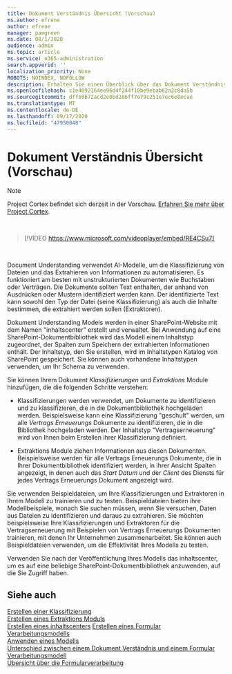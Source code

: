 ```yaml
---
title: Dokument Verständnis Übersicht (Vorschau)
ms.author: efrene
author: efrene
manager: pamgreen
ms.date: 08/1/2020
audience: admin
ms.topic: article
ms.service: o365-administration
search.appverid: ''
localization_priority: None
ROBOTS: NOINDEX, NOFOLLOW
description: Erhalten Sie einen Überblick über das Dokument Verständnis in Project Cortex.
ms.openlocfilehash: c1e4092164ee96d4f244f10be9ebab62a2c8da5b
ms.sourcegitcommit: dffb9b72acd2e0bd286ff7e79c251e7ec6e8ecae
ms.translationtype: MT
ms.contentlocale: de-DE
ms.lasthandoff: 09/17/2020
ms.locfileid: "47950048"
---
```

# <a name="document-understanding-overview-preview"></a>Dokument Verständnis Übersicht (Vorschau)
> [!Note] 
> Project Cortex befindet sich derzeit in der Vorschau. [Erfahren Sie mehr über Project Cortex](https://aka.ms/projectcortex).

</br>

> [!VIDEO https://www.microsoft.com/videoplayer/embed/RE4CSu7] 

</br>

Document Understanding verwendet AI-Modelle, um die Klassifizierung von Dateien und das Extrahieren von Informationen zu automatisieren. Es funktioniert am besten mit unstrukturierten Dokumenten wie Buchstaben oder Verträgen. Die Dokumente sollten Text enthalten, der anhand von Ausdrücken oder Mustern identifiziert werden kann. Der identifizierte Text kann sowohl den Typ der Datei (seine Klassifizierung) als auch die Inhalte bestimmen, die extrahiert werden sollen (Extraktoren).

Dokument Understanding Models werden in einer SharePoint-Website mit dem Namen "inhaltscenter" erstellt und verwaltet. Bei Anwendung auf eine SharePoint-Dokumentbibliothek wird das Modell einem Inhaltstyp zugeordnet, der Spalten zum Speichern der extrahierten Informationen enthält. Der Inhaltstyp, den Sie erstellen, wird im Inhaltstypen Katalog von SharePoint gespeichert. Sie können auch vorhandene Inhaltstypen verwenden, um Ihr Schema zu verwenden.

Sie können Ihrem Dokument *Klassifizierungen* und *Extraktions* Module hinzufügen, die die folgenden Schritte verstehen: 

- Klassifizierungen werden verwendet, um Dokumente zu identifizieren und zu klassifizieren, die in die Dokumentbibliothek hochgeladen werden. Beispielsweise kann eine Klassifizierung "geschult" werden, um alle *Vertrags Erneuerungs* Dokumente zu identifizieren, die in die Bibliothek hochgeladen werden. Der Inhaltstyp "Vertragserneuerung" wird von Ihnen beim Erstellen ihrer Klassifizierung definiert.

- Extraktions Module ziehen Informationen aus diesen Dokumenten. Beispielsweise werden für alle Vertrags Erneuerungs Dokumente, die in Ihrer Dokumentbibliothek identifiziert werden, in ihrer Ansicht Spalten angezeigt, in denen auch das *Start Datum* und der  *Client* des Diensts für jedes Vertrags Erneuerungs Dokument angezeigt wird. 

Sie verwenden Beispieldateien, um Ihre Klassifizierungen und Extraktoren in Ihrem Modell zu trainieren und zu testen. Beispieldateien bieten ihre Modellbeispiele, wonach Sie suchen müssen, wenn Sie versuchen, Daten aus Dateien zu identifizieren und daraus zu extrahieren. Sie möchten beispielsweise Ihre Klassifizierungen und Extraktoren für die Vertragserneuerung mit Beispielen von Vertrags Erneuerungs Dokumenten trainieren, mit denen Ihr Unternehmen zusammenarbeitet. Sie können auch Beispieldateien verwenden, um die Effektivität Ihres Modells zu testen.

Verwenden Sie nach der Veröffentlichung Ihres Modells das inhaltscenter, um es auf eine beliebige SharePoint-Dokumentbibliothek anzuwenden, auf die Sie Zugriff haben.  


## <a name="see-also"></a>Siehe auch
[Erstellen einer Klassifizierung](create-a-classifier.md)</br>
[Erstellen eines Extraktions Moduls](create-an-extractor.md)</br>
[Erstellen eines inhaltscenters](create-a-content-center.md) 
 [Erstellen eines Formular Verarbeitungsmodells](create-a-form-processing-model.md)</br>
[Anwenden eines Modells](apply-a-model.md)   
[Unterschied zwischen einem Dokument Verständnis und einem Formular Verarbeitungsmodell](difference-between-document-understanding-and-form-processing-model.md)  
[Übersicht über die Formularverarbeitung](form-processing-overview.md)




